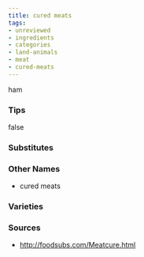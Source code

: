```yaml
---
title: cured meats
tags:
- unreviewed
- ingredients
- categories
- land-animals
- meat
- cured-meats
---
```

ham

### Tips
false

### Substitutes


### Other Names

* cured meats

### Varieties


### Sources
* http://foodsubs.com/Meatcure.html
